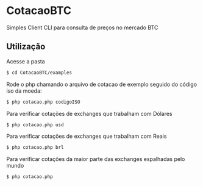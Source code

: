 # CotacaoBTC
Simples Client CLI para consulta de preços no mercado BTC

## Utilização

Acesse a pasta

```sh
$ cd CotacaoBTC/examples
```

Rode o php chamando o arquivo de cotacao de exemplo seguido do código iso da moeda:

```sh
$ php cotacao.php codigoISO
```

Para verificar cotações de exchanges que trabalham com Dólares

```sh
$ php cotacao.php usd
```

Para verificar cotações de exchanges que trabalham com Reais

```sh
$ php cotacao.php brl
```

Para verificar cotações da maior parte das exchanges espalhadas pelo mundo

```sh
$ php cotacao.php
```
